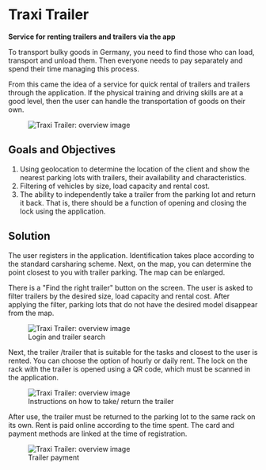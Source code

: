 # Traxi Trailer

**Service for renting trailers and trailers via the app**

To transport bulky goods in Germany, you need to find those who can load, transport and unload them. Then everyone needs to pay separately and spend their time managing this process.

From this came the idea of a service for quick rental of trailers and trailers through the application. If the physical training and driving skills are at a good level, then the user can handle the transportation of goods on their own.

<figure>
    <img src="{{ site.baseurl }}/assets/img/projects/traxi/traxi-1-overview.png" alt="Traxi Trailer: overview image"/>
</figure>

## Goals and Objectives

1. Using geolocation to determine the location of the client and show the nearest parking lots with trailers, their availability and characteristics.
2. Filtering of vehicles by size, load capacity and rental cost.
3. The ability to independently take a trailer from the parking lot and return it back. That is, there should be a function of opening and closing the lock using the application.

## Solution

The user registers in the application. Identification takes place according to the standard carsharing scheme. Next, on the map, you can determine the point closest to you with trailer parking. The map can be enlarged.

There is a "Find the right trailer" button on the screen. The user is asked to filter trailers by the desired size, load capacity and rental cost. After applying the filter, parking lots that do not have the desired model disappear from the map.

<figure>
    <img src="{{ site.baseurl }}/assets/img/projects/traxi/traxi-2-logination-and-searching.png" alt="Traxi Trailer: overview image"/>
    <figcaption>Login and trailer search</figcaption>
</figure>

Next, the trailer /trailer that is suitable for the tasks and closest to the user is rented. You can choose the option of hourly or daily rent. The lock on the rack with the trailer is opened using a QR code, which must be scanned in the application.

<figure>
    <img src="{{ site.baseurl }}/assets/img/projects/traxi/traxi-3-take-back-trailer.png" alt="Traxi Trailer: overview image"/>
    <figcaption>Instructions on how to take/ return the trailer</figcaption>
</figure>

After use, the trailer must be returned to the parking lot to the same rack on its own. Rent is paid online according to the time spent. The card and payment methods are linked at the time of registration.

<figure>
    <img src="{{ site.baseurl }}/assets/img/projects/traxi/traxi-4-payment.png" alt="Traxi Trailer: overview image"/>
    <figcaption>Trailer payment</figcaption>
</figure>

